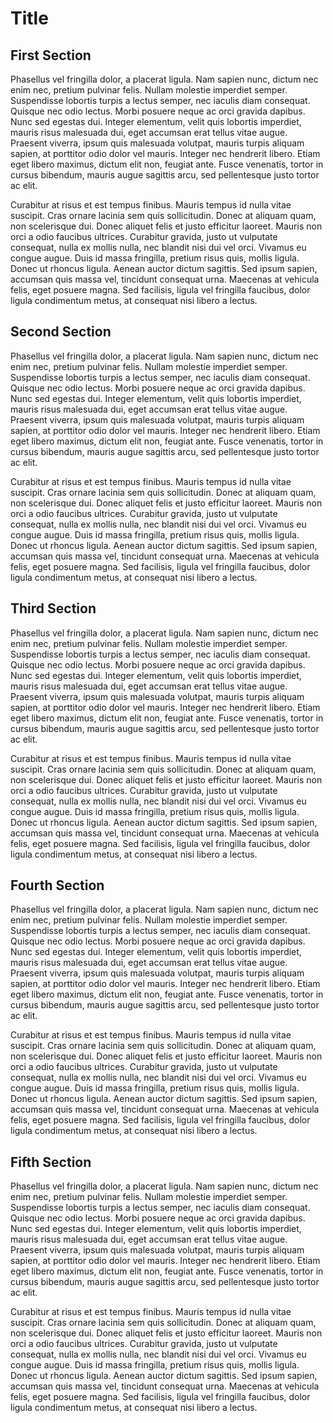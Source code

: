 # Title

## First Section

Phasellus vel fringilla dolor, a placerat ligula. Nam sapien nunc, dictum nec enim nec, pretium pulvinar felis. Nullam molestie imperdiet semper. Suspendisse lobortis turpis a lectus semper, nec iaculis diam consequat. Quisque nec odio lectus. Morbi posuere neque ac orci gravida dapibus. Nunc sed egestas dui. Integer elementum, velit quis lobortis imperdiet, mauris risus malesuada dui, eget accumsan erat tellus vitae augue. Praesent viverra, ipsum quis malesuada volutpat, mauris turpis aliquam sapien, at porttitor odio dolor vel mauris. Integer nec hendrerit libero. Etiam eget libero maximus, dictum elit non, feugiat ante. Fusce venenatis, tortor in cursus bibendum, mauris augue sagittis arcu, sed pellentesque justo tortor ac elit.

Curabitur at risus et est tempus finibus. Mauris tempus id nulla vitae suscipit. Cras ornare lacinia sem quis sollicitudin. Donec at aliquam quam, non scelerisque dui. Donec aliquet felis et justo efficitur laoreet. Mauris non orci a odio faucibus ultrices. Curabitur gravida, justo ut vulputate consequat, nulla ex mollis nulla, nec blandit nisi dui vel orci. Vivamus eu congue augue. Duis id massa fringilla, pretium risus quis, mollis ligula. Donec ut rhoncus ligula. Aenean auctor dictum sagittis. Sed ipsum sapien, accumsan quis massa vel, tincidunt consequat urna. Maecenas at vehicula felis, eget posuere magna. Sed facilisis, ligula vel fringilla faucibus, dolor ligula condimentum metus, at consequat nisi libero a lectus.

## Second Section

Phasellus vel fringilla dolor, a placerat ligula. Nam sapien nunc, dictum nec enim nec, pretium pulvinar felis. Nullam molestie imperdiet semper. Suspendisse lobortis turpis a lectus semper, nec iaculis diam consequat. Quisque nec odio lectus. Morbi posuere neque ac orci gravida dapibus. Nunc sed egestas dui. Integer elementum, velit quis lobortis imperdiet, mauris risus malesuada dui, eget accumsan erat tellus vitae augue. Praesent viverra, ipsum quis malesuada volutpat, mauris turpis aliquam sapien, at porttitor odio dolor vel mauris. Integer nec hendrerit libero. Etiam eget libero maximus, dictum elit non, feugiat ante. Fusce venenatis, tortor in cursus bibendum, mauris augue sagittis arcu, sed pellentesque justo tortor ac elit.

Curabitur at risus et est tempus finibus. Mauris tempus id nulla vitae suscipit. Cras ornare lacinia sem quis sollicitudin. Donec at aliquam quam, non scelerisque dui. Donec aliquet felis et justo efficitur laoreet. Mauris non orci a odio faucibus ultrices. Curabitur gravida, justo ut vulputate consequat, nulla ex mollis nulla, nec blandit nisi dui vel orci. Vivamus eu congue augue. Duis id massa fringilla, pretium risus quis, mollis ligula. Donec ut rhoncus ligula. Aenean auctor dictum sagittis. Sed ipsum sapien, accumsan quis massa vel, tincidunt consequat urna. Maecenas at vehicula felis, eget posuere magna. Sed facilisis, ligula vel fringilla faucibus, dolor ligula condimentum metus, at consequat nisi libero a lectus.

## Third Section

Phasellus vel fringilla dolor, a placerat ligula. Nam sapien nunc, dictum nec enim nec, pretium pulvinar felis. Nullam molestie imperdiet semper. Suspendisse lobortis turpis a lectus semper, nec iaculis diam consequat. Quisque nec odio lectus. Morbi posuere neque ac orci gravida dapibus. Nunc sed egestas dui. Integer elementum, velit quis lobortis imperdiet, mauris risus malesuada dui, eget accumsan erat tellus vitae augue. Praesent viverra, ipsum quis malesuada volutpat, mauris turpis aliquam sapien, at porttitor odio dolor vel mauris. Integer nec hendrerit libero. Etiam eget libero maximus, dictum elit non, feugiat ante. Fusce venenatis, tortor in cursus bibendum, mauris augue sagittis arcu, sed pellentesque justo tortor ac elit.

Curabitur at risus et est tempus finibus. Mauris tempus id nulla vitae suscipit. Cras ornare lacinia sem quis sollicitudin. Donec at aliquam quam, non scelerisque dui. Donec aliquet felis et justo efficitur laoreet. Mauris non orci a odio faucibus ultrices. Curabitur gravida, justo ut vulputate consequat, nulla ex mollis nulla, nec blandit nisi dui vel orci. Vivamus eu congue augue. Duis id massa fringilla, pretium risus quis, mollis ligula. Donec ut rhoncus ligula. Aenean auctor dictum sagittis. Sed ipsum sapien, accumsan quis massa vel, tincidunt consequat urna. Maecenas at vehicula felis, eget posuere magna. Sed facilisis, ligula vel fringilla faucibus, dolor ligula condimentum metus, at consequat nisi libero a lectus.

## Fourth Section

Phasellus vel fringilla dolor, a placerat ligula. Nam sapien nunc, dictum nec enim nec, pretium pulvinar felis. Nullam molestie imperdiet semper. Suspendisse lobortis turpis a lectus semper, nec iaculis diam consequat. Quisque nec odio lectus. Morbi posuere neque ac orci gravida dapibus. Nunc sed egestas dui. Integer elementum, velit quis lobortis imperdiet, mauris risus malesuada dui, eget accumsan erat tellus vitae augue. Praesent viverra, ipsum quis malesuada volutpat, mauris turpis aliquam sapien, at porttitor odio dolor vel mauris. Integer nec hendrerit libero. Etiam eget libero maximus, dictum elit non, feugiat ante. Fusce venenatis, tortor in cursus bibendum, mauris augue sagittis arcu, sed pellentesque justo tortor ac elit.

Curabitur at risus et est tempus finibus. Mauris tempus id nulla vitae suscipit. Cras ornare lacinia sem quis sollicitudin. Donec at aliquam quam, non scelerisque dui. Donec aliquet felis et justo efficitur laoreet. Mauris non orci a odio faucibus ultrices. Curabitur gravida, justo ut vulputate consequat, nulla ex mollis nulla, nec blandit nisi dui vel orci. Vivamus eu congue augue. Duis id massa fringilla, pretium risus quis, mollis ligula. Donec ut rhoncus ligula. Aenean auctor dictum sagittis. Sed ipsum sapien, accumsan quis massa vel, tincidunt consequat urna. Maecenas at vehicula felis, eget posuere magna. Sed facilisis, ligula vel fringilla faucibus, dolor ligula condimentum metus, at consequat nisi libero a lectus.

## Fifth Section

Phasellus vel fringilla dolor, a placerat ligula. Nam sapien nunc, dictum nec enim nec, pretium pulvinar felis. Nullam molestie imperdiet semper. Suspendisse lobortis turpis a lectus semper, nec iaculis diam consequat. Quisque nec odio lectus. Morbi posuere neque ac orci gravida dapibus. Nunc sed egestas dui. Integer elementum, velit quis lobortis imperdiet, mauris risus malesuada dui, eget accumsan erat tellus vitae augue. Praesent viverra, ipsum quis malesuada volutpat, mauris turpis aliquam sapien, at porttitor odio dolor vel mauris. Integer nec hendrerit libero. Etiam eget libero maximus, dictum elit non, feugiat ante. Fusce venenatis, tortor in cursus bibendum, mauris augue sagittis arcu, sed pellentesque justo tortor ac elit.

Curabitur at risus et est tempus finibus. Mauris tempus id nulla vitae suscipit. Cras ornare lacinia sem quis sollicitudin. Donec at aliquam quam, non scelerisque dui. Donec aliquet felis et justo efficitur laoreet. Mauris non orci a odio faucibus ultrices. Curabitur gravida, justo ut vulputate consequat, nulla ex mollis nulla, nec blandit nisi dui vel orci. Vivamus eu congue augue. Duis id massa fringilla, pretium risus quis, mollis ligula. Donec ut rhoncus ligula. Aenean auctor dictum sagittis. Sed ipsum sapien, accumsan quis massa vel, tincidunt consequat urna. Maecenas at vehicula felis, eget posuere magna. Sed facilisis, ligula vel fringilla faucibus, dolor ligula condimentum metus, at consequat nisi libero a lectus.
